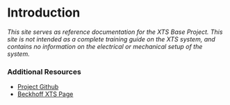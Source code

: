 
# Introduction

*This site serves as reference documentation for the XTS Base Project. This site is not intended as a complete training guide on the XTS system, and contains no information on the electrical or mechanical setup of the system.*

### Additional Resources

- [Project Github](https://github.com/pswift066/XTS_Base)
- [Beckhoff XTS Page](https://www.beckhoff.com/en-en/products/motion/xts-linear-product-transport/?pk_campaign=AdWords-AdWordsSearch-XTS_EN&pk_kwd=xts&gclid=CjwKCAjwzaSLBhBJEiwAJSRoklUK72ME_Io5i7_AjnJo3U0tYNL0pHdR_TXybjkDr0e3VwLCDNmCsxoCsxgQAvD_BwE)
